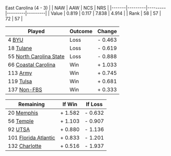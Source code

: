 East Carolina (4 - 3)
|       |   NAW   |   AAW   |   NCS   |   NRS   |
|-------|---------|---------|---------|---------|
| Value |   0.819 |   0.117 |   7.838 |   4.914 |
| Rank  |      58 |      57 |      72 |      57 |

| Played                    | Outcome    |  Change  |
|---------------------------|------------|----------|
|   4 [BYU                   ](BYU.md)| Loss       | -  0.463 |
|  18 [Tulane                ](Tulane.md)| Loss       | -  0.619 |
|  55 [North Carolina State  ](NorthCarolinaState.md)| Loss       | -  0.888 |
|  66 [Coastal Carolina      ](CoastalCarolina.md)| Win        | +  1.033 |
| 113 [Army                  ](Army.md)| Win        | +  0.745 |
| 119 [Tulsa                 ](Tulsa.md)| Win        | +  0.681 |
| 137 [Non-FBS               ](NonFBS.md)| Win        | +  0.333 |

| Remaining                 |  If Win  |  If Loss |
|---------------------------|----------|----------|
|  20 [Memphis               ](Memphis.md)| +  1.582 | -  0.632 |
|  56 [Temple                ](Temple.md)| +  1.103 | -  0.907 |
|  92 [UTSA                  ](UTSA.md)| +  0.880 | -  1.136 |
| 101 [Florida Atlantic      ](FloridaAtlantic.md)| +  0.833 | -  1.201 |
| 132 [Charlotte             ](Charlotte.md)| +  0.516 | -  1.937 |

